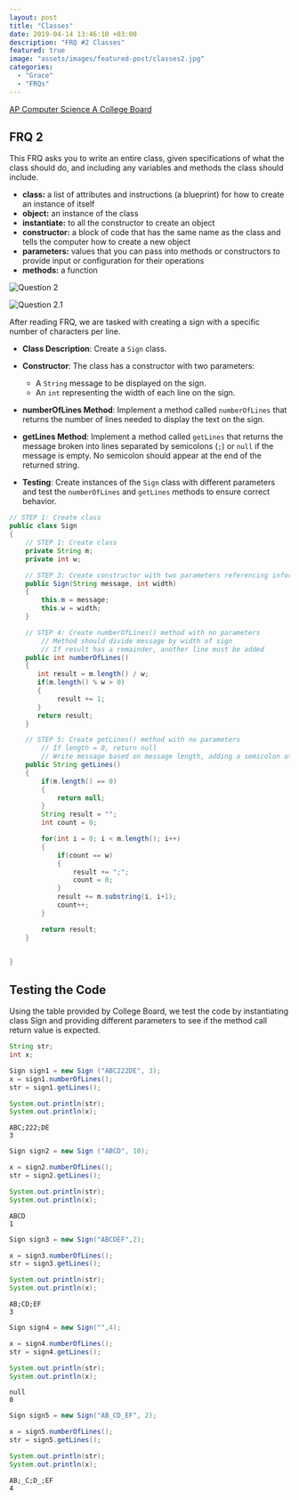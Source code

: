 ```yaml
---
layout: post
title: "Classes"
date: 2019-04-14 13:46:10 +03:00
description: "FRQ #2 Classes"
featured: true
image: "assets/images/featured-post/classes2.jpg"
categories: 
  - "Grace"
  - "FRQs"
---
```



[AP Computer Science A College Board](https://apcentral.collegeboard.org/media/pdf/ap23-frq-comp-sci-a.pdf)

## FRQ 2

This FRQ asks you to write an entire class, given specifications of what the class should do, and including any variables and methods the class should include.

- **class:** a list of attributes and instructions (a blueprint) for how to create an instance of itself
- **object:** an instance of the class
- **instantiate:** to all the constructor to create an object
- **constructor:** a block of code that has the same name as the class and tells the computer how to create a new object
- **parameters:** values that you can pass into methods or constructors to provide input or configuration for their operations
- **methods:** a function

![Question 2](https://cdn.discordapp.com/attachments/1010780182476496908/1153053113511596052/Untitled_drawing_4.png)

![Question 2.1](https://cdn.discordapp.com/attachments/1010780182476496908/1153052783604416542/Untitled_drawing_3.png)

After reading FRQ, we are tasked with creating a sign with a specific number of characters per line.

- **Class Description**: Create a `Sign` class.
  
- **Constructor**: The class has a constructor with two parameters:
  - A `String` message to be displayed on the sign.
  - An `int` representing the width of each line on the sign.

- **numberOfLines Method**: Implement a method called `numberOfLines` that returns the number of lines needed to display the text on the sign.

- **getLines Method**: Implement a method called `getLines` that returns the message broken into lines separated by semicolons (`;`) or `null` if the message is empty. No semicolon should appear at the end of the returned string.

- **Testing**: Create instances of the `Sign` class with different parameters and test the `numberOfLines` and `getLines` methods to ensure correct behavior.


```Java
// STEP 1: Create class
public class Sign
{
    // STEP 1: Create class
    private String m;
    private int w;

    // STEP 3: Create constructor with two parameters referencing information given in the table
    public Sign(String message, int width)
    {
        this.m = message;
        this.w = width;
    }

    // STEP 4: Create numberOfLines() method with no parameters
        // Method should divide message by width of sign
        // If result has a remainder, another line must be added
    public int numberOfLines()
    {
       int result = m.length() / w;
       if(m.length() % w > 0)
       {
            result += 1;
       }
       return result; 
    }

    // STEP 5: Create getLines() method with no parameters
        // If length = 0, return null
        // Write message based on message length, adding a semicolon at the end
    public String getLines()
    {
        if(m.length() == 0)
        {
            return null;
        }
        String result = "";
        int count = 0;

        for(int i = 0; i < m.length(); i++)
        {
            if(count == w)
            {
                result += ";";
                count = 0;
            }
            result += m.substring(i, i+1);
            count++;
        }

        return result;
    }
    

}
```

## Testing the Code

Using the table provided by College Board, we test the code by instantiating class Sign and providing different parameters to see if the method call return value is expected.


```Java
String str;
int x;

Sign sign1 = new Sign ("ABC222DE", 3);
x = sign1.numberOfLines();
str = sign1.getLines();

System.out.println(str);
System.out.println(x);
```

    ABC;222;DE
    3



```Java
Sign sign2 = new Sign ("ABCD", 10);

x = sign2.numberOfLines();
str = sign2.getLines();

System.out.println(str);
System.out.println(x);
```

    ABCD
    1



```Java
Sign sign3 = new Sign("ABCDEF",2);

x = sign3.numberOfLines();
str = sign3.getLines();

System.out.println(str);
System.out.println(x);

```

    AB;CD;EF
    3



```Java
Sign sign4 = new Sign("",4);

x = sign4.numberOfLines();
str = sign4.getLines();

System.out.println(str);
System.out.println(x);
```

    null
    0



```Java
Sign sign5 = new Sign("AB_CD_EF", 2);

x = sign5.numberOfLines();
str = sign5.getLines();

System.out.println(str);
System.out.println(x);
```

    AB;_C;D_;EF
    4

